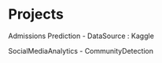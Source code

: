 # Projects 
Admissions Prediction - DataSource : Kaggle 

SocialMediaAnalytics - CommunityDetection
